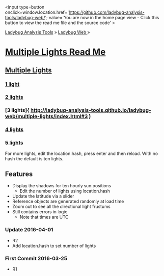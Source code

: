 ﻿<span style=display:none; >[You are now in a GitHub source code view - click this link to view the home page]( http://ladybug-analysis-tools.github.io/ladybug-web/ "View file as a web page." ) </span>
<input type=button onclick=window.location.href='https://github.com/ladybug-analysis-tools/ladybug-web/'; 
value='You are now in the home page view - Click this button to view the read me file and the source code' >

[Ladybug Analysis Tools]( http://ladybug-analysis-tools.github.io/ ) » [Ladybug Web ]( http://ladybug-analysis-tools.github.io/ladybug-web/ ) »


[Multiple Lights Read Me]( #multiple-lights/readme.md )
===

## [Multiple Lights]( http://ladybug-analysis-tools.github.io/ladybug-web/multiple-lights )

### [1 light]( http://ladybug-analysis-tools.github.io/ladybug-web/multiple-lights/index.html#1 )
### [2 lights]( http://ladybug-analysis-tools.github.io/ladybug-web/multiple-lights/index.html#2 )
### [3 lights]{ http://ladybug-analysis-tools.github.io/ladybug-web/multiple-lights/index.html#3 )
### [4 lights]( http://ladybug-analysis-tools.github.io/ladybug-web/multiple-lights/index.html#4 )
### [5 lights]( http://ladybug-analysis-tools.github.io/ladybug-web/multiple-lights/index.html#5 )

For more lights, edit the location.hash, press enter and then reload. With no hash the default is ten lights.

## Features 
* Display the shadows for ten hourly sun positions
	* Edit the number of lights using location.hash
* Update the latitude via a slider
* Reference objects are generated randomly at load time
* Zoom out to see all the directional light frustums 
* Still contains errors in logic 
	* Note that times are UTC

### Update 2016-04-01

* R2
* Add location.hash to set number of lights


### First Commit 2016-03-25

* R1

